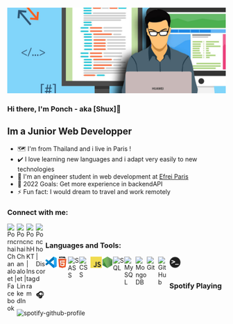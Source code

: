 ![Afraz on iOS Academy](https://raw.githubusercontent.com/PonchHKT/PonchHKT/main/header.jpg)
### Hi there, I'm Ponch - aka [Shux]👋

## Im a Junior Web Developper 

- 🗺️ I'm from Thailand and i live in Paris !
- ✔️ I love learning new languages and i adapt very easily to new technologies
- 👔 I'm an engineer student in web development at [Efrei Paris](https://eng.efrei.fr/graduate-programs/data-engineering/)
- 📶 2022 Goals: Get more experience in backendAPI
- ⚡ Fun fact: I would dream to travel and work remotely

 ### Connect with me:

[<img align="left" alt="Pornchai Chanaloet | Facebook" width="22px" src="https://cdn1.iconfinder.com/data/icons/social-media-2285/512/Colored_Facebook3_svg-512.png" />][facebook]
[<img align="left" alt="Pornchai Chanaloet | LinkedIn" width="22px" src="https://cdn2.iconfinder.com/data/icons/social-media-2285/512/1_Linkedin_unofficial_colored_svg-512.png" />][linkedin]
[<img align="left" alt="PonchHKT | Instagram" width="22px" src="https://cdn2.iconfinder.com/data/icons/social-media-2285/512/1_Instagram_colored_svg_1-512.png" />][instagram]
[<img align="left" alt="Poncho | Discord" width="22px" src="https://cdn1.iconfinder.com/data/icons/unicons-line-vol-3/24/discord-512.png" />][discord]

<br />

### Languages and Tools:

<img align="left" alt="Visual Studio Code" width="26px" color="blue" src="https://raw.githubusercontent.com/github/explore/80688e429a7d4ef2fca1e82350fe8e3517d3494d/topics/visual-studio-code/visual-studio-code.png" />
<img align="left" alt="HTML5" width="26px" src="https://raw.githubusercontent.com/github/explore/80688e429a7d4ef2fca1e82350fe8e3517d3494d/topics/html/html.png" />
<img align="left" alt="SASS" width="26px" src="https://cdn4.iconfinder.com/data/icons/logos-and-brands/512/288_Sass_logo-512.png" />
<img align="left" alt="CSS" width="26px" src="https://cdn1.iconfinder.com/data/icons/logotypes/32/badge-css-3-512.png" />

<img align="left" alt="JavaScript" width="26px" src="https://raw.githubusercontent.com/github/explore/80688e429a7d4ef2fca1e82350fe8e3517d3494d/topics/javascript/javascript.png" />
<img align="left" alt="Node.js" width="26px" src="https://raw.githubusercontent.com/github/explore/80688e429a7d4ef2fca1e82350fe8e3517d3494d/topics/nodejs/nodejs.png" />
<img align="left" alt="SQL" width="26px" src="https://cdn1.iconfinder.com/data/icons/hawcons/32/700048-icon-89-document-file-sql-512.png" />
<img align="left" alt="MySQL" width="26px" src="https://cdn4.iconfinder.com/data/icons/logos-3/181/MySQL-512.png" />
<img align="left" alt="MongoDB" width="26px" src="https://cdn4.iconfinder.com/data/icons/logos-3/512/mongodb-2-512.png" />
<img align="left" alt="Git" width="26px" src="https://cdn3.iconfinder.com/data/icons/social-media-2169/24/social_media_social_media_logo_git-512.png" />
<img align="left" alt="GitHub" width="26px" src="https://cdn4.iconfinder.com/data/icons/social-media-and-logos-11/32/Logo_Github-512.png" />
<img align="left" alt="Terminal" width="26px" src="https://raw.githubusercontent.com/github/explore/80688e429a7d4ef2fca1e82350fe8e3517d3494d/topics/terminal/terminal.png" />

<br />
<br />

[facebook]: https://www.facebook.com/poncho.chanaloet/
[instagram]: https://instagram.com/ponchhkt
[linkedin]: https://www.linkedin.com/in/pornchai-chanaloet-575a631bb/
[discord]: https://discord.gg/user/Ponch#5027

### Spotify Playing 🎧

![spotify-github-profile](https://spotify-github-profile.vercel.app/api/view?uid=31skunci24rtoax4gnarchw5idtq&cover_image=true&theme=natemoo-re&bar_color=53b14f&bar_color_cover=true)

